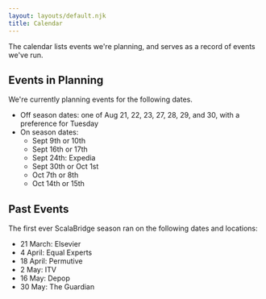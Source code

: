 ```yaml
---
layout: layouts/default.njk
title: Calendar
---
```

The calendar lists events we're planning, and serves as a record of events we've run.

## Events in Planning

We're currently planning events for the following dates.

- Off season dates: one of Aug 21, 22, 23, 27, 28, 29, and 30, with a preference for Tuesday
- On season dates:
  - Sept 9th or 10th
  - Sept 16th or 17th
  - Sept 24th: Expedia
  - Sept 30th or Oct 1st
  - Oct 7th or 8th
  - Oct 14th or 15th


## Past Events

The first ever ScalaBridge season ran on the following dates and locations:

* 21 March: Elsevier
* 4 April: Equal Experts
* 18 April: Permutive
* 2 May: ITV
* 16 May: Depop
* 30 May: The Guardian
